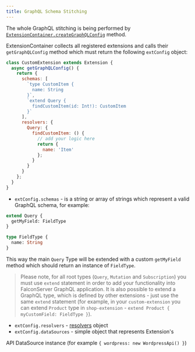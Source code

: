 ```yaml
---
title: GraphQL Schema Stitching
---
```


The whole GraphQL stitching is being performed by
[`ExtensionContainer.createGraphQLConfig`](/docs/falcon-server/falcon-server-api#extensioncontainer) method.

ExtensionContainer collects all registered extensions and calls their
`getGraphQLConfig` method which must return the following `extConfig` object:

```javascript
class CustomExtension extends Extension {
  async getGraphQLConfig() {
    return {
      schemas: [
        `type CustomItem {
          name: String
        }`,
        `extend Query {
          findCustomItem(id: Int!): CustomItem
        }`
      ],
      resolvers: {
        Query: {
          findCustomItem: () {
            // add your logic here
            return {
              name: 'Item'
            };
          }
        }
      }
    };
  }
}
```

- `extConfig.schemas` - is a string or array of strings which represent a valid GraphQL schema, for example:

```graphql
extend Query {
  getMyField: FieldType
}

type FieldType {
  name: String
}
```

This way the main `Query` Type will be extended with a custom `getMyField` method
which should return an instance of `FieldType`.

> Please note, for all root types (`Query`, `Mutation` and `Subscription`) you
must use `extend` statement in order to add your functionality into FalconServer
GraphQL application. It is also possible to extend a GraphQL type, which is
defined by other extensions - just use the same `extend` statement
(for example, in your `custom-extension` you can extend `Product` type in
`shop-extension` - `extend Product { myCustomField: FieldType }`).

- `extConfig.resolvers` - [resolvers](https://www.apollographql.com/docs/graphql-tools/schema-stitching.html#resolvers) object
- `extConfig.dataSources` - simple object that represents Extension's

API DataSource instance (for example `{ wordpress: new WordpressApi() }`)